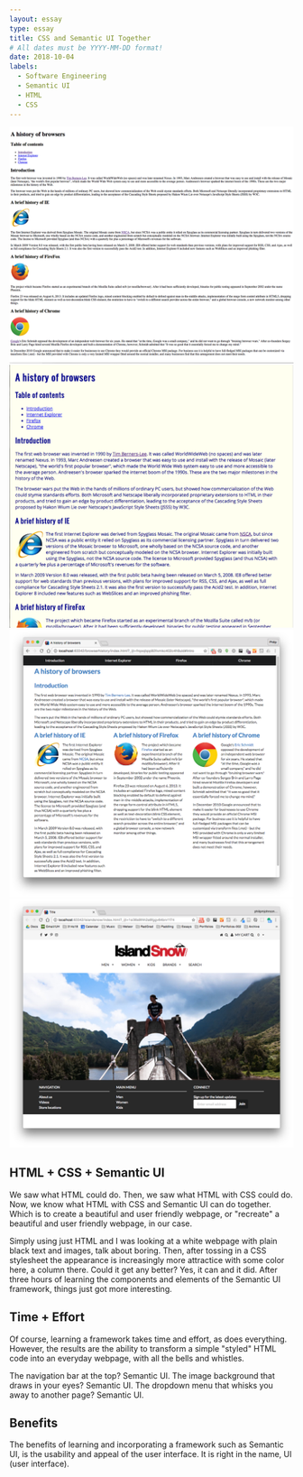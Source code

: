 ```yaml
---
layout: essay
type: essay
title: CSS and Semantic UI Together
# All dates must be YYYY-MM-DD format!
date: 2018-10-04
labels:
  - Software Engineering
  - Semantic UI
  - HTML
  - CSS
---
```


<div class="ui right floated grid">
  <div class="row">
    <div class="left floated column">
      <img class="ui medium right image" src="../images/browserhistory1.png">
    </div>
    <div class="right floated column">
      <img class="ui medium right image" src="../images/browserhistory2.png">
    </div>
  </div>
  <div class="row">
    <div class="left floated column">
      <img class="ui medium right image" src="../images/browserhistorysemantic.png">
    </div>
    <div class="right floated column">
      <img class="ui medium right image" src="../images/islandsnow.png">
    </div>
  </div>
</div>

## HTML + CSS + Semantic UI

We saw what HTML could do. Then, we saw what HTML with CSS could do. Now, we know what HTML with CSS and Semantic UI can do together. Which is to create a beautiful and user friendly webpage, or "recreate" a beautiful and user friendly webpage, in our case.

Simply using just HTML and I was looking at a white webpage with plain black text and images, talk about boring. Then, after tossing in a CSS stylesheet the appearance is increasingly more attractice with some color here, a column there. Could it get any better? Yes, it can and it did. After three hours of learning the components and elements of the Semantic UI framework, things just got more interesting.

## Time + Effort

Of course, learning a framework takes time and effort, as does everything. However, the results are the ability to transform a simple "styled" HTML code into an everyday webpage, with all the bells and whistles.

The navigation bar at the top? Semantic UI. The image background that draws in your eyes? Semantic UI. The dropdown menu that whisks you away to another page? Semantic UI.

## Benefits

The benefits of learning and incorporating a framework such as Semantic UI, is the usability and appeal of the user interface. It is right in the name, UI (user interface).
